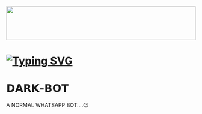 
<img src="https://i.imgur.com/dBaSKWF.gif" height="90" width="100%">


# [![Typing SVG](https://readme-typing-svg.demolab.com?font=Fira+Code&weight=394&size=25&duration=5011&pause=1000&color=6EF7F1&background=88932800&center=true&random=true&width=435&height=52&lines=%F0%9D%90%83%F0%9D%90%80%F0%9D%90%91%F0%9D%90%8A%F0%9D%90%81%F0%9D%90%8E%F0%9D%90%93+%F0%9D%90%81%F0%9D%90%98+%F0%9D%90%8A%F0%9D%90%80%F0%9D%90%95%F0%9D%90%88%F0%9D%90%83%F0%9D%90%94+%F0%9D%90%91%F0%9D%90%80%F0%9D%90%92%F0%9D%90%80%F0%9D%90%8D%F0%9D%90%86%F0%9D%90%80)](https://git.io/typing-svg)

# 𝗗𝗔𝗥𝗞-𝗕𝗢𝗧
A NORMAL WHATSAPP BOT....😉
